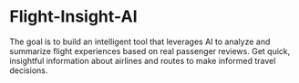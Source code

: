 # Flight-Insight-AI
The goal is to build an intelligent tool that leverages AI to analyze and summarize flight experiences based on real passenger reviews. Get quick, insightful information about airlines and routes to make informed travel decisions.

